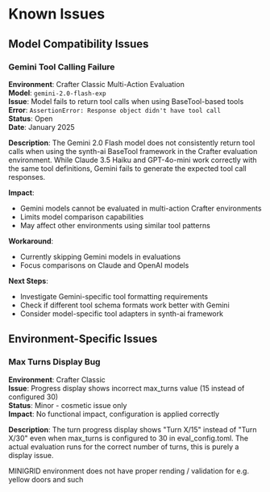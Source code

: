 # Known Issues

## Model Compatibility Issues

### Gemini Tool Calling Failure
**Environment**: Crafter Classic Multi-Action Evaluation  
**Model**: `gemini-2.0-flash-exp`  
**Issue**: Model fails to return tool calls when using BaseTool-based tools  
**Error**: `AssertionError: Response object didn't have tool call`  
**Status**: Open  
**Date**: January 2025  

**Description**: 
The Gemini 2.0 Flash model does not consistently return tool calls when using the synth-ai BaseTool framework in the Crafter evaluation environment. While Claude 3.5 Haiku and GPT-4o-mini work correctly with the same tool definitions, Gemini fails to generate the expected tool call responses.

**Impact**: 
- Gemini models cannot be evaluated in multi-action Crafter environments
- Limits model comparison capabilities
- May affect other environments using similar tool patterns

**Workaround**: 
- Currently skipping Gemini models in evaluations
- Focus comparisons on Claude and OpenAI models

**Next Steps**: 
- Investigate Gemini-specific tool formatting requirements
- Check if different tool schema formats work better with Gemini
- Consider model-specific tool adapters in synth-ai framework

## Environment-Specific Issues

### Max Turns Display Bug
**Environment**: Crafter Classic  
**Issue**: Progress display shows incorrect max_turns value (15 instead of configured 30)  
**Status**: Minor - cosmetic issue only  
**Impact**: No functional impact, configuration is applied correctly  

**Description**:
The turn progress display shows "Turn X/15" instead of "Turn X/30" even when max_turns is configured to 30 in eval_config.toml. The actual evaluation runs for the correct number of turns, this is purely a display issue. 



MINIGRID environment does not have proper rending / validation for e.g. yellow doors and such
